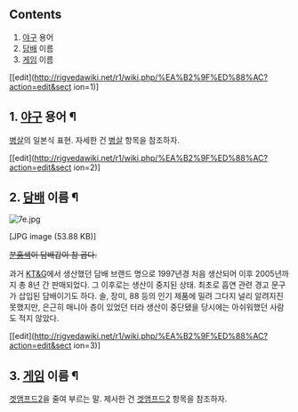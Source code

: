 ## Contents

    

1. [야구](%EC%95%BC%EA%B5%AC.md) 용어 
2. [담배](%EB%8B%B4%EB%B0%B0.md) 이름 
3. [게임](%EA%B2%8C%EC%9E%84.md) 이름 

[[edit](http://rigvedawiki.net/r1/wiki.php/%EA%B2%9F%ED%88%AC?action=edit&sect
ion=1)]

## 1. [야구](%EC%95%BC%EA%B5%AC.md) 용어 ¶

[병살](%EB%B3%91%EC%82%B4.md)의 일본식 표현. 자세한 건 [병살](%EB%B3%91%EC%82%B4.md)
항목을 참조하자.

  

[[edit](http://rigvedawiki.net/r1/wiki.php/%EA%B2%9F%ED%88%AC?action=edit&sect
ion=2)]

## 2. [담배](%EB%8B%B4%EB%B0%B0.md) 이름 ¶

![7e.jpg](//z.enha.kr/http://rigvedawiki.net/r1/pds/_ea_b2_9f_ed_88_ac/7e.jpg)

[JPG image (53.88 KB)]

  
<del>[분홍색](%EB%B6%84%ED%99%8D%EC%83%89.md)이 담배갑이 참 곱다.</del>

  

과거 [KT&G](KT%26G.md)에서 생산했던 담배 브랜드 명으로 1997년경 처음 생산되어 이후 2005년까지 총 8년 간
판매되었다. 그 이후로는 생산이 중지된 상태. 최초로 흡연 관련 경고 문구가 삽입된 담배이기도 하다. 솔, 장미, 88 등의 인기 제품에
밀려 그다지 널리 알려지진 못했지만, 은근히 매니아 층이 있었던 터라 생산이 중단됐을 당시에는 아쉬워했던 사람도 적지 않았다.

  

[[edit](http://rigvedawiki.net/r1/wiki.php/%EA%B2%9F%ED%88%AC?action=edit&sect
ion=3)]

## 3. [게임](%EA%B2%8C%EC%9E%84.md) 이름 ¶

[겟앰프드2](%EA%B2%9F%EC%95%B0%ED%94%84%EB%93%9C2.md)을 줄여 부르는 말. 제사한 건
[겟앰프드2](%EA%B2%9F%EC%95%B0%ED%94%84%EB%93%9C2.md) 항목을 참조하자.

